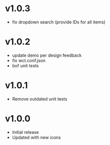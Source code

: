 v1.0.3
==================
* fix dropdown search (provide IDs for all items)

v1.0.2
==================
* update demo per design feedback
* fix wct.conf.json
* bof unit tests

v1.0.1
==================
* Remove outdated unit tests

v1.0.0
==================
* Initial release
* Updated with new icons
